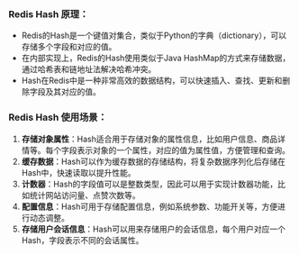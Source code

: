 ### Redis Hash 原理：

- Redis的Hash是一个键值对集合，类似于Python的字典（dictionary），可以存储多个字段和对应的值。
- 在内部实现上，Redis的Hash使用类似于Java HashMap的方式来存储数据，通过哈希表和链地址法解决哈希冲突。
- Hash在Redis中是一种非常高效的数据结构，可以快速插入、查找、更新和删除字段及其对应的值。

### Redis Hash 使用场景：

1. **存储对象属性**：Hash适合用于存储对象的属性信息，比如用户信息、商品详情等。每个字段表示对象的一个属性，对应的值为属性值，方便管理和查询。
2. **缓存数据**：Hash可以作为缓存数据的存储结构，将复杂数据序列化后存储在Hash中，快速读取以提升性能。
3. **计数器**：Hash的字段值可以是整数类型，因此可以用于实现计数器功能，比如统计网站访问量、点赞次数等。
4. **配置信息**：Hash可用于存储配置信息，例如系统参数、功能开关等，方便进行动态调整。
5. **存储用户会话信息**：Hash可以用来存储用户的会话信息，每个用户对应一个Hash，字段表示不同的会话属性。